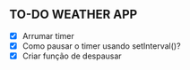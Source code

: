 ## TO-DO WEATHER APP

 - [X] Arrumar timer
 - [X] Como pausar o timer usando setInterval()?
 - [X] Criar função de despausar